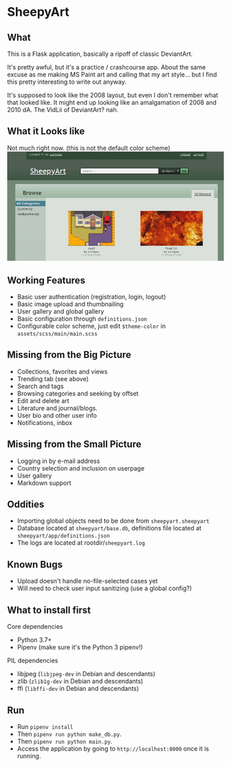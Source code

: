 # SheepyArt

## What
This is a Flask application, basically a ripoff of classic DeviantArt.

It's pretty awful, but it's a practice / crashcourse app. About the same
excuse as me making MS Paint art and calling that my art style... but
I find this pretty interesting to write out anyway.

It's supposed to look like the 2008 layout, but even I don't remember
what that looked like. It might end up looking like an amalgamation of
2008 and 2010 dA. The VidLii of DeviantArt? nah.

## What it Looks like
Not much right now. (this is not the default color scheme)
![SheepyArt](screenshot1251.jpg)

## Working Features
  * Basic user authentication (registration, login, logout)
  * Basic image upload and thumbnailing
  * User gallery and global gallery
  * Basic configuration through `definitions.json`
  * Configurable color scheme, just edit `$theme-color` in `assets/scss/main/main.scss`

## Missing from the Big Picture
  * Collections, favorites and views
  * Trending tab (see above)
  * Search and tags
  * Browsing categories and seeking by offset
  * Edit and delete art
  * Literature and journal/blogs.
  * User bio and other user info
  * Notifications, inbox

## Missing from the Small Picture
  * Logging in by e-mail address
  * Country selection and inclusion on userpage
  * User gallery
  * Markdown support

## Oddities
  * Importing global objects need to be done from `sheepyart.sheepyart`
  * Database located at `sheepyart/base.db`, definitions file located at `sheepyart/app/definitions.json`
  * The logs are located at rootdir/`sheepyart.log`

## Known Bugs
  * Upload doesn't handle no-file-selected cases yet
  * Will need to check user input sanitizing (use a global config?)

## What to install first
Core dependencies
  * Python 3.7+
  * Pipenv (make sure it's the Python 3 pipenv!)

PIL dependencies
  * libjpeg (`libjpeg-dev` in Debian and descendants)
  * zlib (`zlib1g-dev` in Debian and descendants)
  * ffi (`libffi-dev` in Debian and descendants)

## Run
  * Run `pipenv install`
  * Then `pipenv run python make_db.py`.
  * Then `pipenv run python main.py`.
  * Access the application by going to `http://localhost:8000` once
    it is running.
